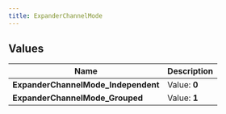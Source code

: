 ```yaml
---
title: ExpanderChannelMode
---
```


## Values
| Name | Description |
| ---- | ----------- |
| **ExpanderChannelMode_Independent** | Value: **0** |
| **ExpanderChannelMode_Grouped** | Value: **1** |

